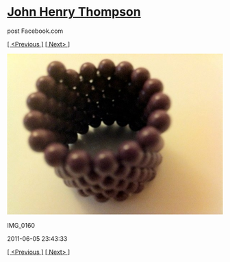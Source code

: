 # [John Henry Thompson](../README.md)
post Facebook.com

[[ <Previous ]](2011-06-05-3.md) [[ Next> ]](2011-06-05-5.md)

[![](../media/2011-06-05/Magnetic-Balls-IMG_0160.jpg)](../README.md)

IMG_0160

2011-06-05 23:43:33

[[ <Previous ]](2011-06-05-3.md) [[ Next> ]](2011-06-05-5.md)